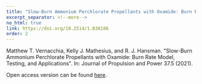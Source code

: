```yaml
---
title: "Slow-Burn Ammonium Perchlorate Propellants with Oxamide: Burn Rate Model, Testing, and Applications"
excerpt_separator: <!--more-->
no_html: true
link: https://doi.org/10.2514/1.B38106
order: 2
---
```


Matthew T. Vernacchia, Kelly J. Mathesius, and R. J. Hansman. "Slow-Burn Ammonium Perchlorate Propellants with Oxamide: Burn Rate Model, Testing, and Applications". In: Journal of Propulsion and Power 37.5 (2021).

Open access version can be found [here](https://dspace.mit.edu/handle/1721.1/130944). 
<!--more-->